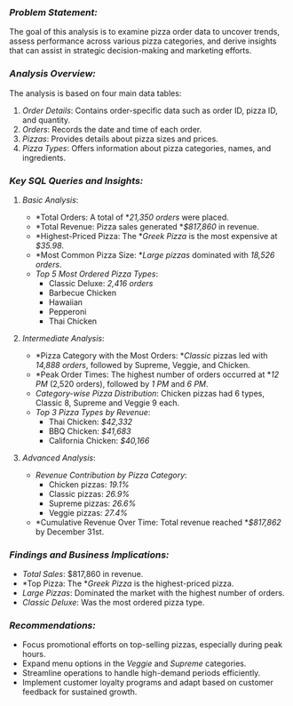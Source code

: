 ### *Problem Statement:*
The goal of this analysis is to examine pizza order data to uncover trends, assess performance across various pizza categories, and derive insights that can assist in strategic decision-making and marketing efforts.

### *Analysis Overview:*
The analysis is based on four main data tables:
1. *Order Details*: Contains order-specific data such as order ID, pizza ID, and quantity.
2. *Orders*: Records the date and time of each order.
3. *Pizzas*: Provides details about pizza sizes and prices.
4. *Pizza Types*: Offers information about pizza categories, names, and ingredients.

### *Key SQL Queries and Insights:*
1. *Basic Analysis*:
   - *Total Orders: A total of **21,350 orders* were placed.
   - *Total Revenue: Pizza sales generated **$817,860* in revenue.
   - *Highest-Priced Pizza: The **Greek Pizza* is the most expensive at *$35.98*.
   - *Most Common Pizza Size: **Large pizzas* dominated with *18,526 orders*.
   - *Top 5 Most Ordered Pizza Types*: 
     - Classic Deluxe: *2,416 orders*
     - Barbecue Chicken
     - Hawaiian
     - Pepperoni
     - Thai Chicken

2. *Intermediate Analysis*:
   - *Pizza Category with the Most Orders: **Classic* pizzas led with *14,888 orders*, followed by Supreme, Veggie, and Chicken.
   - *Peak Order Times: The highest number of orders occurred at **12 PM* (2,520 orders), followed by *1 PM* and *6 PM*.
   - *Category-wise Pizza Distribution*: Chicken pizzas had 6 types, Classic 8, Supreme and Veggie 9 each.
   - *Top 3 Pizza Types by Revenue*: 
     - Thai Chicken: *$42,332*
     - BBQ Chicken: *$41,683*
     - California Chicken: *$40,166*

3. *Advanced Analysis*:
   - *Revenue Contribution by Pizza Category*:
     - Chicken pizzas: *19.1%*
     - Classic pizzas: *26.9%*
     - Supreme pizzas: *26.6%*
     - Veggie pizzas: *27.4%*
   - *Cumulative Revenue Over Time: Total revenue reached **$817,862* by December 31st.

### *Findings and Business Implications:*
- *Total Sales*: $817,860 in revenue.
- *Top Pizza: The **Greek Pizza* is the highest-priced pizza.
- *Large Pizzas*: Dominated the market with the highest number of orders.
- *Classic Deluxe*: Was the most ordered pizza type.
  
### *Recommendations:*
- Focus promotional efforts on top-selling pizzas, especially during peak hours.
- Expand menu options in the *Veggie* and *Supreme* categories.
- Streamline operations to handle high-demand periods efficiently.
- Implement customer loyalty programs and adapt based on customer feedback for sustained growth.
